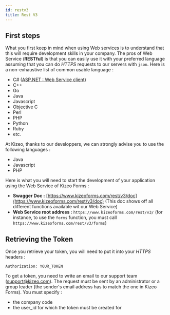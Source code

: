 ```yaml
---
id: restv3
title: Rest V3
---
```


## First steps

What you first keep in mind when using Web services is to understand that this will require development skills in your company. The pros of Web Service (**RESTful**) is that you can easily use it with your preferred language assuming that you can do _HTTPS_ requests to our servers with `json`. Here is a non-exhaustive list of common usable language :

-   C# (<a href="http://www.asp.net/web-api/overview/advanced/calling-a-web-api-from-a-net-client" target="_blank">ASP.NET : Web Service client</a>)
-   C++
-   Go
-   Java
-   Javascript
-   Objective C
-   Perl
-   PHP
-   Python
-   Ruby
-   etc.

At Kizeo, thanks to our developpers, we can strongly advise you to use the following languages :

-   Java
-   Javascript
-   PHP

Here is what you will need to start the development of your application using the Web Service of Kizeo Forms :

-   **Swagger Doc :** [https://www.kizeoforms.com/rest/v3/doc](https://www.kizeoforms.com/rest/v3/doc) (This doc shows off all different functions available wit our Web Service)
-   **Web Service root address :** `https://www.kizeoforms.com/rest/v3/` (for instance, to use the `forms` function, you must call `https://www.kizeoforms.com/rest/v3/forms`)

## Retrieving the Token

Once you retrieve your token, you will need to put it into your _HTTPS_ headers :

```
Authorization: YOUR_TOKEN
```
To get a token, you need to write an email to our support team (support@kizeo.com). The request must be sent by an administrator or a group leader (the sender's email address has to match the one in Kizeo Forms). You must specify :
-   the company code
-   the user_id for which the token must be created for
